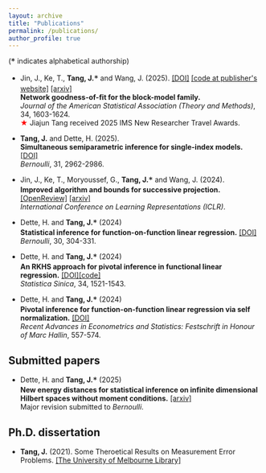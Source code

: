 ```yaml
---
layout: archive
title: "Publications"
permalink: /publications/
author_profile: true
---
```

(<span style="font-size: 1.2em; vertical-align: middle;">*</span> indicates alphabetical authorship)

- Jin, J., Ke, T., **Tang, J.**<span style="font-size: 1.2em; vertical-align: middle;">*</span> and Wang, J. (2025). [[DOI]](https://www.tandfonline.com/doi/full/10.1080/01621459.2025.2479242) [[code at publisher's website]](https://ndownloader.figstatic.com/articles/28695866/versions/2)
[[arxiv]](https://arxiv.org/pdf/2502.08609) <br>
**Network goodness-of-fit for the block-model family.** <br>
_Journal of the American Statistical Association (Theory and Methods)_, 34, 1603-1624.  <br>
<span style="color:red">★</span> Jiajun Tang received 2025 IMS New Researcher Travel Awards.

- **Tang, J.** and Dette, H. (2025). <br>
**Simultaneous semiparametric inference for single-index models.**
[[DOI]](http://dx.doi.org/10.3150/24-BEJ1834) <br>
_Bernoulli_, 31, 2962-2986. 

- Jin, J., Ke, T., Moryoussef, G., **Tang, J.**<span style="font-size: 1.2em; vertical-align: middle;">*</span> and Wang, J. (2024). <br>
**Improved algorithm and bounds for successive projection.** [[OpenReview]](https://openreview.net/forum?id=GlpawHh80l) [[arxiv]](https://arxiv.org/abs/2403.11013) <br>
_International Conference on Learning Representations (ICLR)_. 

- Dette, H. and **Tang, J.**<span style="font-size: 1.2em; vertical-align: middle;">*</span> (2024) <br>
**Statistical inference for function-on-function linear regression.** [[DOI]](http://dx.doi.org/10.3150/23-BEJ1598) <br>
_Bernoulli_, 30, 304-331. 

- Dette, H. and **Tang, J.**<span style="font-size: 1.2em; vertical-align: middle;">*</span> (2024) <br>
**An RKHS approach for pivotal inference in functional linear regression.** [[DOI]](https://www3.stat.sinica.edu.tw/statistica/j34n3/J34N312/J34N312.html)[[code]](https://github.com/jttang/SN_RKHS) <br>
_Statistica Sinica_, 34, 1521-1543. 

- Dette, H. and **Tang, J.**<span style="font-size: 1.2em; vertical-align: middle;">*</span> (2024) <br>
**Pivotal inference for function-on-function linear regression via self normalization.** [[DOI]](https://doi.org/10.1007/978-3-031-61853-6_28) <br>
_Recent Advances in Econometrics and Statistics: Festschrift in Honour of Marc Hallin_, 557-574. 


## Submitted papers

- Dette, H. and **Tang, J.**<span style="font-size: 1.2em; vertical-align: middle;">*</span> (2025) <br>
  **New energy distances for statistical inference on infinite dimensional Hilbert spaces without moment conditions.** [[arxiv]](https://arxiv.org/pdf/2403.11489) <br>
  Major revision submitted to _Bernoulli_.


<!--
## Selected working papers

- **Tang, J.** and Guo, W. (2025) <br>
  **Probabilistic longitudinal mixed-effect functional principal component analysis with application to longitudinal ECG tracings.**

- Deo, R., Yang, W., **Tang, J.**, Marchlinski, F., Go, A. S., Soliman, E. Z. and Guo W. (2025). <br>
**Longitudinal trajectories of ECG tracings and the risk of atrial fibrillation.**

  
- Carroll, R., Delaigle, A. and **Tang, J.** (2025). <br>
**Nonparametric estimation of the Healthy Eating Index density.**
-->


## Ph.D. dissertation

- **Tang, J.** (2021). Some Theroetical Results on Measurement Error Problems. [[The University of Melbourne Library]](https://minerva-access.unimelb.edu.au/items/c148585f-064a-501f-a2e2-61ef409bddaf)
